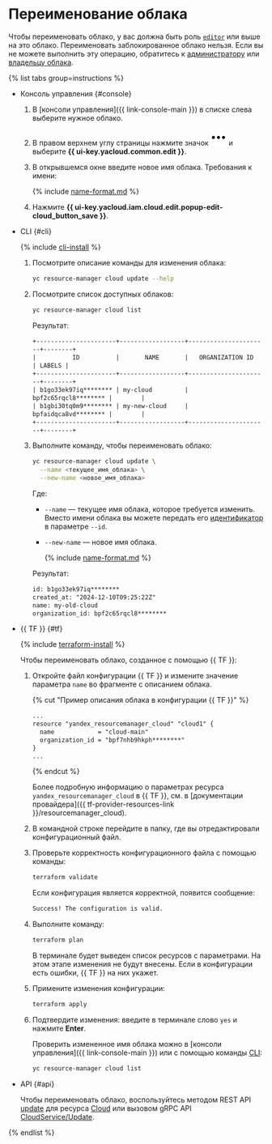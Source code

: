 # Переименование облака

Чтобы переименовать облако, у вас должна быть роль [`editor`](../../../iam/roles-reference.md#editor) или выше на это облако. Переименовать заблокированное облако нельзя. Если вы не можете выполнить эту операцию, обратитесь к [администратору](../../../iam/roles-reference.md#admin) или [владельцу облака](../../concepts/resources-hierarchy.md#owner).

{% list tabs group=instructions %}

- Консоль управления {#console}

  1. В [консоли управления]({{ link-console-main }}) в списке слева выберите нужное облако.
  1. В правом верхнем углу страницы нажмите значок ![horizontal-ellipsis](../../../_assets/console-icons/ellipsis.svg) и выберите **{{ ui-key.yacloud.common.edit }}**.
  1. В открывшемся окне введите новое имя облака. Требования к имени:

	 {% include [name-format.md](../../../_includes/name-format.md) %}

  1. Нажмите **{{ ui-key.yacloud.iam.cloud.edit.popup-edit-cloud_button_save }}**.

- CLI {#cli}

  {% include [cli-install](../../../_includes/cli-install.md) %}

  1. Посмотрите описание команды для изменения облака:

      ```bash
      yc resource-manager cloud update --help
      ```

  1. Посмотрите список доступных облаков:

      ```bash
      yc resource-manager cloud list
      ```

      Результат:

      ```text
      +----------------------+------------------+----------------------+--------+
      |          ID          |       NAME       |   ORGANIZATION ID    | LABELS |
      +----------------------+------------------+----------------------+--------+
      | b1go33ek97iq******** | my-cloud         | bpf2c65rqcl8******** |        |
      | b1gbi30tq0m9******** | my-new-cloud     | bpfaidqca8vd******** |        |
      +----------------------+------------------+----------------------+--------+
      ```

  1. Выполните команду, чтобы переименовать облако:

      ```bash
      yc resource-manager cloud update \
        --name <текущее_имя_облака> \
        --new-name <новое_имя_облака>
      ```

      Где:

      * `--name` — текущее имя облака, которое требуется изменить. Вместо имени облака вы можете передать его [идентификатор](../../../resource-manager/operations/cloud/get-id.md) в параметре `--id`.
      * `--new-name` — новое имя облака.

          {% include [name-format.md](../../../_includes/name-format.md) %}

      Результат:

      ```text
      id: b1go33ek97iq********
      created_at: "2024-12-10T09:25:22Z"
      name: my-old-cloud
      organization_id: bpf2c65rqcl8********
      ```

- {{ TF }} {#tf}

  {% include [terraform-install](../../../_includes/terraform-install.md) %}

  Чтобы переименовать облако, созданное с помощью {{ TF }}:

  1. Откройте файл конфигурации {{ TF }} и измените значение параметра `name` во фрагменте с описанием облака.

      {% cut "Пример описания облака в конфигурации {{ TF }}" %}

      ```hcl
      ...
      resource "yandex_resourcemanager_cloud" "cloud1" {
        name            = "cloud-main"
        organization_id = "bpf7nhb9hkph********"
      }
      ...
      ```

      {% endcut %}

      Более подробную информацию о параметрах ресурса `yandex_resourcemanager_cloud` в {{ TF }}, см. в [документации провайдера]({{ tf-provider-resources-link }}/resourcemanager_cloud).
  1. В командной строке перейдите в папку, где вы отредактировали конфигурационный файл.
  1. Проверьте корректность конфигурационного файла с помощью команды:

      ```bash
      terraform validate
      ```

      Если конфигурация является корректной, появится сообщение:
     
      ```bash
      Success! The configuration is valid.
      ```

  1. Выполните команду:

      ```bash
      terraform plan
      ```

      В терминале будет выведен список ресурсов с параметрами. На этом этапе изменения не будут внесены. Если в конфигурации есть ошибки, {{ TF }} на них укажет.
  1. Примените изменения конфигурации:

      ```bash
      terraform apply
      ```

  1. Подтвердите изменения: введите в терминале слово `yes` и нажмите **Enter**.

      Проверить измененное имя облака можно в [консоли управления]({{ link-console-main }}) или с помощью команды [CLI](../../../cli/quickstart.md):

      ```bash
      yc resource-manager cloud list
      ```

- API {#api}

  Чтобы переименовать облако, воспользуйтесь методом REST API [update](../../api-ref/Cloud/update.md) для ресурса [Cloud](../../api-ref/Cloud/index.md) или вызовом gRPC API [CloudService/Update](../../api-ref/grpc/Cloud/update.md).

{% endlist %}